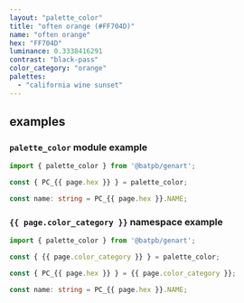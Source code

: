 ```yaml
---
layout: "palette_color"
title: "often orange (#FF704D)"
name: "often orange"
hex: "FF704D"
luminance: 0.3338416291
contrast: "black-pass"
color_category: "orange"
palettes:
  - "california wine sunset"
---
```


## examples

### `palette_color` module example

```typescript
import { palette_color } from '@batpb/genart';

const { PC_{{ page.hex }} } = palette_color;

const name: string = PC_{{ page.hex }}.NAME;
```

### `{{ page.color_category }}` namespace example

````typescript
import { palette_color } from '@batpb/genart';

const { {{ page.color_category }} } = palette_color;

const { PC_{{ page.hex }} } = {{ page.color_category }};

const name: string = PC_{{ page.hex }}.NAME;
````
